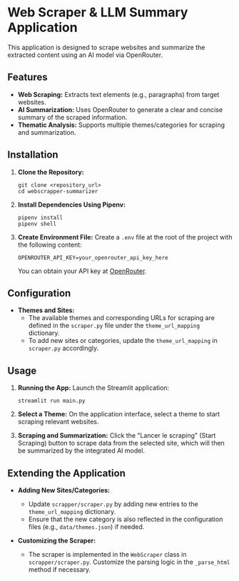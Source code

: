 # Web Scraper & LLM Summary Application

This application is designed to scrape websites and summarize the extracted content using an AI model via OpenRouter.

## Features
- **Web Scraping:** Extracts text elements (e.g., paragraphs) from target websites.
- **AI Summarization:** Uses OpenRouter to generate a clear and concise summary of the scraped information.
- **Thematic Analysis:** Supports multiple themes/categories for scraping and summarization.

## Installation

1. **Clone the Repository:**
    ```
    git clone <repository_url>
    cd webscrapper-summarizer
    ```

2. **Install Dependencies Using Pipenv:**
    ```
    pipenv install
    pipenv shell
    ```

3. **Create Environment File:**
    Create a `.env` file at the root of the project with the following content:
    ```
    OPENROUTER_API_KEY=your_openrouter_api_key_here
    ```
    You can obtain your API key at [OpenRouter](https://openrouter.ai/).

## Configuration

- **Themes and Sites:**
  - The available themes and corresponding URLs for scraping are defined in the `scraper.py` file under the `theme_url_mapping` dictionary.
  - To add new sites or categories, update the `theme_url_mapping` in `scraper.py` accordingly.

## Usage

1. **Running the App:**
    Launch the Streamlit application:
    ```
    streamlit run main.py
    ```
    
2. **Select a Theme:**
    On the application interface, select a theme to start scraping relevant websites.

3. **Scraping and Summarization:**
    Click the "Lancer le scraping" (Start Scraping) button to scrape data from the selected site, which will then be summarized by the integrated AI model.

## Extending the Application

- **Adding New Sites/Categories:**
  - Update `scrapper/scraper.py` by adding new entries to the `theme_url_mapping` dictionary.
  - Ensure that the new category is also reflected in the configuration files (e.g., `data/themes.json`) if needed.

- **Customizing the Scraper:**
  - The scraper is implemented in the `WebScraper` class in `scrapper/scraper.py`. Customize the parsing logic in the `_parse_html` method if necessary.
